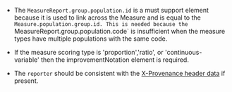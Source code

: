 - The `MeasureReport.group.population.id` is a must support element because it is used to link across the Measure and is equal to the `Measure.population.group.id. This is needed because the `MeasureReport.group.population.code` is insufficient when the measure types have multiple populations with the same code.

- If the measure scoring type is 'proportion','ratio', or 'continuous-variable' then the improvementNotation element is required.

- The `reporter` should be consistent with the [X-Provenance header data]({{site.data.fhir.path}}provenance.html#header) if present.
